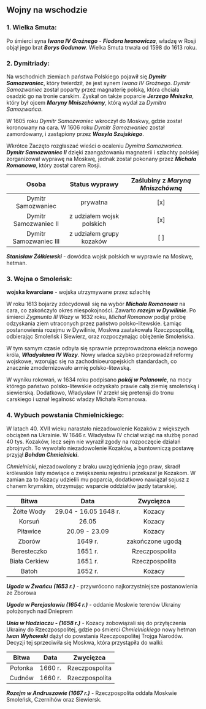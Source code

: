 ## Wojny na wschodzie

### 1. Wielka Smuta:

Po śmierci syna ***Iwana IV Groźnego*** - ***Fiodora Iwanowicza***, władzę w Rosji objął jego brat ***Borys Godunow***. Wielka Smuta trwała od 1598 do 1613 roku.

### 2. Dymitriady:

 Na wschodnich ziemiach państwa Polskiego pojawił się ***Dymitr Samozwaniec***, który twierdził, że jest synem *Iwana IV Groźnego*. *Dymitr Samozwaniec* został poparty przez magnaterię polską, która chciała osadzić go na tronie carskim. Zyskał on także poparcie ***Jerzego Mniszka***, który był ojcem ***Maryny Mniszchówny***, którą wydał za *Dymitra Samozwańca*.
 
  W 1605 roku *Dymitr Samozwaniec* wkroczył do Moskwy, gdzie został koronowany na cara. W 1606 roku *Dymitr Samozwaniec* został zamordowany, i zastąpiony przez ***Wasyla Szujskiego***.

  Wkrótce Zaczęto rozgłaszać wieści o ocaleniu *Dymitra Samozwańca*. ***Dymitr Samozwaniec II*** dzięki zaangażowaniu magnaterii i szlachty polskiej zorganizował wyprawę na Moskwę, jednak został pokonany przez ***Michała Romanowa***, który został carem Rosji.

|         Osoba          |      Status wyprawy       | Zaślubiny z *Maryną Mniszchówną* |
| :--------------------: | :-----------------------: | :------------------------------: |
|   Dymitr Samozwaniec   |         prywatna          |               [x]                |
| Dymitr Samozwaniec II  | z udziałem wojsk polskich |               [x]                |
| Dymitr Samozwaniec III | z udziałem grupy kozaków  |               [ ]                |


***Stanisław Żółkiewski*** - dowódca wojsk polskich w wyprawie na Moskwę, hetman.

### 3. Wojna o Smoleńsk:

**wojska kwarciane** - wojska utrzymywane przez szlachtę

W roku 1613 bojarzy zdecydowali się na wybór ***Michała Romanowa*** na cara, co zakończyło okres niespokojności. Zawarto ***rozejm w Dywilinie***. Po śmierci *Zygmunta III Wazy* w 1632 roku, *Michał Romanow* podjął próbę odzyskania ziem utraconych przez państwo polsko-litewskie. Łamiąc postanowienia rozejmu w Dywilinie, Moskwa zaatakowała Rzeczpospolitą, odbierając Smoleńsk i Siewierz, oraz rozpoczynając oblężenie Smoleńska.

W tym samym czasie odbyła się sprawnie przeprowadzona elekcja nowego króla, ***Władysława IV Wazy***. Nowy władca szybko przeprowadził reformy wojskowe, wzorując się na zachodnioeuropejskich standardach, co znacznie zmodernizowało armię polsko-litewską.

W wyniku rokowań, w 1634 roku podpisano ***pokój w Polanowie***, na mocy którego państwo polsko-litewskie odzyskało prawie całą ziemię smoleńską i siewierską. Dodatkowo, Władysław IV zrzekł się pretensji do tronu carskiego i uznał legalność władzy Michała Romanowa.

### 4. Wybuch powstania Chmielnickiego:

W latach 40. XVII wieku narastało niezadowolenie Kozaków z większych obciążeń na Ukrainie. W 1646 r. Władysław IV chciał wziąć na służbę ponad 40 tys. Kozaków, lecz sejm nie wyraził zgody na rozpoczęcie działań zbrojnych. To wywołało niezadowolenie Kozaków, a buntowniczą postawę przyjął ***Bohdan Chmielnicki***.

*Chmielnicki*, niezadowolony z braku uwzględnienia jego praw, skradł królewskie listy mówiące o zwiększeniu rejestru i przekazał je Kozakom. W zamian za to Kozacy udzielili mu poparcia, dodatkowo nawiązał sojusz z chanem krymskim, otrzymując wsparcie oddziałów jazdy tatarskiej.

|     Bitwa     |         Data          |    Zwycięzca     |
| :-----------: | :-------------------: | :--------------: |
|  Żółte Wody   | 29.04 - 16.05 1648 r. |      Kozacy      |
|    Korsuń     |         26.05         |      Kozacy      |
|   Piławice    |     20.09 - 23.09     |      Kozacy      |
|    Zborów     |        1649 r.        | zakończone ugodą |
|  Beresteczko  |        1651 r.        |  Rzeczpospolita  |
| Biała Cerkiew |        1651 r.        |  Rzeczpospolita  |
|     Batoh     |        1652 r.        |      Kozacy      |


***Ugoda w Żwańcu (1653 r.)***  - przywrócono najkorzystniejsze postanowienia ze Zborowa

***Ugoda w Perejasławiu (1654 r.)*** - oddanie Moskwie terenów Ukrainy położonych nad Dnieprem

***Unia w Hadziaczu - (1658 r.)*** - Kozacy zobowiązali się do przyłączenia Ukrainy do Rzeczpospolitej, gdzie po śmierci *Chmielnickiego* nowy hetman ***Iwan Wyhowski*** dążył do powstania Rzeczpospolitej Trojga Narodów. Decyzji tej sprzeciwiła się Moskwa, która przystąpiła do walki:

|  Bitwa  |  Data   |   Zwycięzca    |
| :-----: | :-----: | :------------: |
| Połonka | 1660 r. | Rzeczpospolita |
| Cudnów  | 1660 r. | Rzeczpospolita |

***Rozejm w Andruszowie (1667 r.)*** - Rzeczpospolita oddała Moskwie Smoleńsk, Czernihów oraz Siewiersk.

